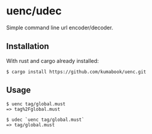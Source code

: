 # uenc/udec

Simple command line url encoder/decoder.


## Installation

With rust and cargo already installed:

```shell
$ cargo install https://github.com/kumabook/uenc.git
```

## Usage

```shell
$ uenc tag/global.must
=> tag%2Fglobal.must

$ udec `uenc tag/global.must`
=> tag/global.must
```
